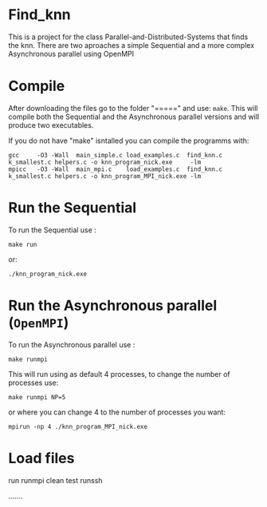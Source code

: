 # Find_knn
This is a project for the class Parallel-and-Distributed-Systems that finds the knn.
There are two aproaches a simple Sequential and a more complex Asynchronous parallel using OpenMPI

# Compile 

After downloading the files go to the folder "=====" and use: ```make```.
This will compile both the Sequential and the Asynchronous parallel versions and will produce two executables.

If you do not have "make" isntalled you can compile the programms with:

```
gcc     -O3 -Wall  main_simple.c load_examples.c  find_knn.c  k_smallest.c helpers.c -o knn_program_nick.exe  	 -lm
mpicc   -O3 -Wall  main_mpi.c 	 load_examples.c  find_knn.c  k_smallest.c helpers.c -o knn_program_MPI_nick.exe -lm
```

# Run the Sequential

To run the Sequential use : 
```
make run
```

or:
```
./knn_program_nick.exe 
```

# Run the Asynchronous parallel (```OpenMPI```)

To run the Asynchronous parallel use : 
```
make runmpi
```

This will run using as default 4 processes, to change the number of processes use:
```
make runmpi NP=5
```

or where you can change 4 to the number of processes you want:
```
mpirun -np 4 ./knn_program_MPI_nick.exe 
```



# Load files

run runmpi clean test runssh


.......
